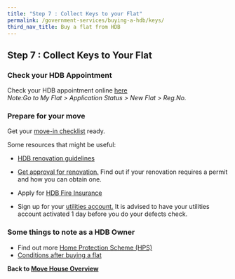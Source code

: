 ```yaml
---
title: "Step 7 : Collect Keys to your Flat"
permalink: /government-services/buying-a-hdb/keys/
third_nav_title: Buy a flat from HDB
---
```


## Step 7 : Collect Keys to Your Flat

### Check your HDB Appointment

Check your HDB appointment online <a href="https://services2.hdb.gov.sg/webapp/SX05AWSPCP/SX05PSPCPLogin.jsp" target="_blank">here</a><br>
*Note:Go to My Flat > Application Status > New Flat > Reg.No.*


### Prepare for your move

Get your <a href="/government-services/buying-a-hdb/move-in/">move-in checklist</a> ready.

Some resources that might be useful:

- <a href="https://www.hdb.gov.sg/cs/infoweb/residential/living-in-an-hdb-flat/renovation&rendermode=preview" target="_blank">HDB renovation guidelines</a>

- <a href="https://www.hdb.gov.sg/cs/infoweb/residential/living-in-an-hdb-flat/renovation/applying-for-approval" target="_blank">Get approval for renovation.</a> Find out if your renovation requires a permit and how you can obtain one.

- Apply for <a href="https://www.hdb.gov.sg/cs/infoweb/residential/living-in-an-hdb-flat/fire-insurance" target="_blank">HDB Fire Insurance</a>

- Sign up for your <a href="https://www.spgroup.com.sg/home" target="_blank">utilities account.</a> It is advised to have your utilities account activated 1 day before you do your defects check.


### Some things to note as a HDB Owner

- Find out more <a href="https://www.cpf.gov.sg/eSvc/Web/Schemes/ApplyOrAdjustHpsCover/ImportantNotes" target="_blank">Home Protection Scheme (HPS)</a>
- <a href="https://www.hdb.gov.sg/cs/infoweb/residential/buying-a-flat/new/conditions-after-buying?anchor=takingahousing" target="_blank">Conditions after buying a flat</a>

**Back to [Move House Overview](/government-services/move-house/overview/)**